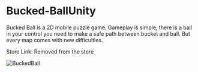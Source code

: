 # Bucked-BallUnity

Bucked Ball is a 2D mobile puzzle game. Gameplay is simple, there is a ball in your control you need to make a safe path between bucket and ball. But every map comes with new difficulties.

Store Link: Removed from the store

![BuckedBall](https://user-images.githubusercontent.com/72802504/131647513-3b9029e7-07e8-45bd-ba42-f7c1c929ef47.gif)
